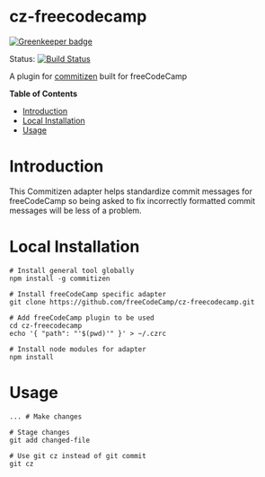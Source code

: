 # cz-freecodecamp

[![Greenkeeper badge](https://badges.greenkeeper.io/freeCodeCamp/cz-freecodecamp.svg)](https://greenkeeper.io/)

Status:
[![Build Status](https://img.shields.io/travis/freecodecamp/cz-freecodecamp.svg?style=flat-square)](https://travis-ci.org/freecodecamp/cz-freecodecamp)

A plugin for [commitizen](https://github.com/commitizen/cz-cli) built for
freeCodeCamp

**Table of Contents**

- [Introduction](#introduction)
- [Local Installation](#local-installation)
- [Usage](#usage)

# Introduction

This Commitizen adapter helps standardize commit messages for freeCodeCamp so
being asked to fix incorrectly formatted commit messages will be less of a
problem.

# Local Installation

```shell
# Install general tool globally
npm install -g commitizen

# Install freeCodeCamp specific adapter
git clone https://github.com/freeCodeCamp/cz-freecodecamp.git

# Add freeCodeCamp plugin to be used
cd cz-freecodecamp
echo '{ "path": "'$(pwd)'" }' > ~/.czrc

# Install node modules for adapter
npm install
```

# Usage

```shell
... # Make changes

# Stage changes
git add changed-file

# Use git cz instead of git commit
git cz
```
